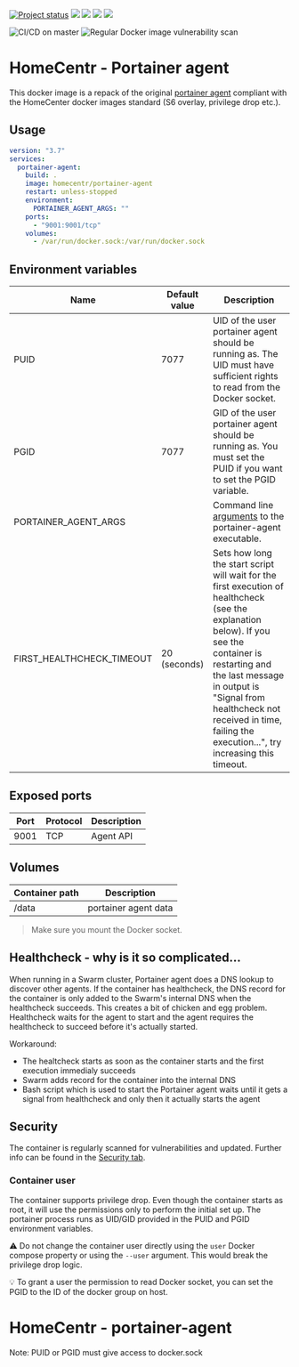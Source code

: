 [![Project status](https://badgen.net/badge/project%20status/stable%20%26%20actively%20maintaned?color=green)](https://github.com/homecentr/docker-portainer-agent/graphs/commit-activity) [![](https://badgen.net/github/label-issues/homecentr/docker-portainer-agent/bug?label=open%20bugs&color=green)](https://github.com/homecentr/docker-portainer-agent/labels/bug) [![](https://badgen.net/github/release/homecentr/docker-portainer-agent)](https://hub.docker.com/repository/docker/homecentr/portainer-agent)
[![](https://badgen.net/docker/pulls/homecentr/portainer-agent)](https://hub.docker.com/repository/docker/homecentr/portainer-agent) 
[![](https://badgen.net/docker/size/homecentr/portainer-agent)](https://hub.docker.com/repository/docker/homecentr/portainer-agent)

![CI/CD on master](https://github.com/homecentr/docker-portainer-agent/workflows/CI/CD%20on%20master/badge.svg)
![Regular Docker image vulnerability scan](https://github.com/homecentr/docker-portainer-agent/workflows/Regular%20Docker%20image%20vulnerability%20scan/badge.svg)


# HomeCentr - Portainer agent
This docker image is a repack of the original [portainer agent](https://www.portainer.io/) compliant with the HomeCenter docker images standard (S6 overlay, privilege drop etc.).

## Usage

```yml
version: "3.7"
services:
  portainer-agent:
    build: .
    image: homecentr/portainer-agent
    restart: unless-stopped
    environment:
      PORTAINER_AGENT_ARGS: ""   
    ports:
      - "9001:9001/tcp"
    volumes:
      - /var/run/docker.sock:/var/run/docker.sock
```

## Environment variables

| Name | Default value | Description |
|------|---------------|-------------|
| PUID | 7077 | UID of the user portainer agent should be running as. The UID must have sufficient rights to read from the Docker socket. |
| PGID | 7077 | GID of the user portainer agent should be running as. You must set the PUID if you want to set the PGID variable. |
| PORTAINER_AGENT_ARGS |  | Command line [arguments](https://portainer-agent.readthedocs.io/en/stable/configuration.html#available-flags) to the portainer-agent executable. |
| FIRST_HEALTHCHECK_TIMEOUT | 20 (seconds) | Sets how long the start script will wait for the first execution of healthcheck (see the explanation below). If you see the container is restarting and the last message in output is "Signal from healthcheck not received in time, failing the execution...", try increasing this timeout. |

## Exposed ports

| Port | Protocol | Description |
|------|------|-------------|
| 9001 | TCP | Agent API |

## Volumes

| Container path | Description |
|-------------|-----------------|
| /data | portainer agent data |

> Make sure you mount the Docker socket.

## Healthcheck - why is it so complicated...

When running in a Swarm cluster, Portainer agent does a DNS lookup to discover other agents. If the container has healthcheck, the DNS record for the container is only added to the Swarm's internal DNS when the healthcheck succeeds. This creates a bit of chicken and egg problem. Healthcheck waits for the agent to start and the agent requires the healthcheck to succeed before it's actually started.

Workaround:
- The healtcheck starts as soon as the container starts and the first execution immedialy succeeds
- Swarm adds record for the container into the internal DNS
- Bash script which is used to start the Portainer agent waits until it gets a signal from healthcheck and only then it actually starts the agent

## Security
The container is regularly scanned for vulnerabilities and updated. Further info can be found in the [Security tab](https://github.com/homecentr/docker-portainer-agent/security).

### Container user
The container supports privilege drop. Even though the container starts as root, it will use the permissions only to perform the initial set up. The portainer process runs as UID/GID provided in the PUID and PGID environment variables.

:warning: Do not change the container user directly using the `user` Docker compose property or using the `--user` argument. This would break the privilege drop logic.

:bulb: To grant a user the permission to read Docker socket, you can set the PGID to the ID of the docker group on host.












# HomeCentr - portainer-agent

Note: PUID or PGID must give access to docker.sock

